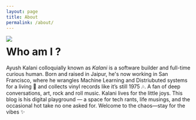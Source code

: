 ```yaml
---
layout: page
title: About
permalink: /about/
---
```

<img class="medium-img" style="float: left;" src="/assets/images/intro.png">

# Who am I ?
Ayush Kalani colloquially known as _Kalani_ is a software builder and full-time curious human. Born and raised in Jaipur, he's now working in San Francisco, where he wrangles Machine Learning and Distriubuted systems for a living 🤖 and collects vinyl records like it’s still 1975 🎶. A fan of deep conversations, art, rock and roll music. Kalani lives for the little joys. This blog is his digital playground — a space for tech rants, life musings, and the occasional hot take no one asked for. Welcome to the chaos—stay for the vibes ✨